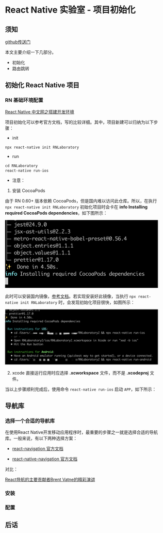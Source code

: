 # React Native 实验室 - 项目初始化

## 须知
[github传送门](https://github.com/iChengbo/react-native-laboratory)

本文主要介绍一下几部分。

- 初始化
- 路由跳转

## 初始化 React Native 项目
### RN 基础环境配置

[React Native 中文网之搭建开发环境](https://reactnative.cn/docs/getting-started/)

项目初始化可以参考官方文档，写的比较详细。其中，项目新建可以归纳为以下步骤：
- init
```
npx react-native init RNLaboratory
```

- run
```
cd RNLaboratory
react-native run-ios
```

- 注意：

1. 安装 CocoaPods

由于 RN 0.60+ 版本依赖 CocoaPods，但是国内难以访问此仓库。所以，在执行 `npx react-native init RNLaboratory` 初始化项目时会卡在 **info Installing required CocoaPods dependencies**，如下图所示：

![非镜像安装卡顿图](./img/init-1.png)

此时可以安装国内镜像，[参考文档](https://mirror.tuna.tsinghua.edu.cn/help/CocoaPods/)。若实现安装好此镜像，当执行 `npx react-native init RNLaboratory` 时，会发现初始化项目很快，如图所示：

![镜像安装图](./img/init-2.png)

2. xcode  直接运行应用时应选择 **.xcworkspace** 文件，而不是 **.xcodeproj** 文件。

当以上步骤顺利完成后，使用命令 `react-native run-ios` 启动 `APP`，如下所示：



## 导航库

### 选择一个合适的导航库
在使用React Native开发移动应用程序时，最重要的步骤之一就是选择合适的导航库。一般来说，有以下两种选择方案：
- [react-navigation 官方文档](https://reactnavigation.org/en/)

- [react-native-navigation 官方文档](https://wix.github.io/react-native-navigation/#/)


对比：

[React导航的主要贡献者Brent Vatne的精彩演讲](https://www.youtube.com/watch?v=GBhdooVxX6Q)





### 安装



### 配置




## 后话




